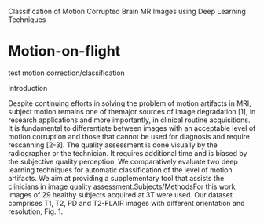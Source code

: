 Classification of Motion Corrupted Brain MR Images using Deep Learning Techniques
# Motion-on-flight
test motion correction/classification 

Introduction

Despite continuing efforts in solving the problem of motion artifacts in MRI, 
subject motion remains one of themajor sources of image degradation [1], 
in research applications and more importantly, in clinical routine acquisitions. 
It is fundamental to differentiate between images with an acceptable level of motion corruption and those that cannot be used for diagnosis and require rescanning [2-3]. The quality assessment is done visually by the radiographer or the technician. It requires additional time and is biased by the subjective quality perception. We comparatively evaluate two deep learning techniques for automatic classification of the level of motion artifacts. We aim at providing a supplementary tool that assists the clinicians in image quality assessment.Subjects/MethodsFor this work, images of 29 healthy subjects acquired at 3T were used. 
Our dataset comprises T1, T2, PD and T2-FLAIR images with different orientation and resolution, Fig. 1.
